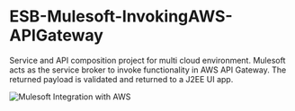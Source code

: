 # ESB-Mulesoft-InvokingAWS-APIGateway
Service and API composition project for multi cloud environment. Mulesoft acts as the service broker to invoke functionality in AWS API Gateway. The returned payload is validated and returned to a J2EE UI app.

![Mulesoft Integration with AWS](/images/2018/07/MuleSoft.jpg)
